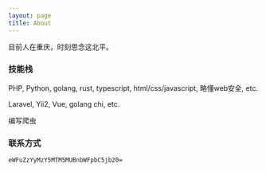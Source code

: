 ```yaml
---
layout: page
title: About
---
```


目前人在重庆，时刻思念这北平。  

### 技能栈

PHP, Python, golang, rust, typescript, html/css/javascript, 略懂web安全, etc.  

Laravel, Yii2, Vue, golang chi, etc.

编写爬虫  

### 联系方式

`eWFuZzYyMzY5MTM5MUBnbWFpbC5jb20=`
